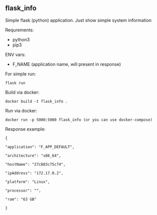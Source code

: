 

## flask_info

  

Simple flask (python) application. Just show simple system information

  

Requrements:

 - python3 
 - pip3

  

ENV vars:

 - F_NAME (application name, will present in response)

 
For simple run: 

    flask run

Build via docker: 

    docker build -t flask_info .

Run via docker: 

    docker run -p 5000:5000 flask_info (or you can use docker-compose)

Response example:

  

    {
    
    "application": "F_APP_DEFAULT",
    
    "architecture": "x86_64",
    
    "hostName": "27c883c75c74",
    
    "ipAddress": "172.17.0.2",
    
    "platform": "Linux",
    
    "processor": "",
    
    "ram": "63 GB"
    
    }




